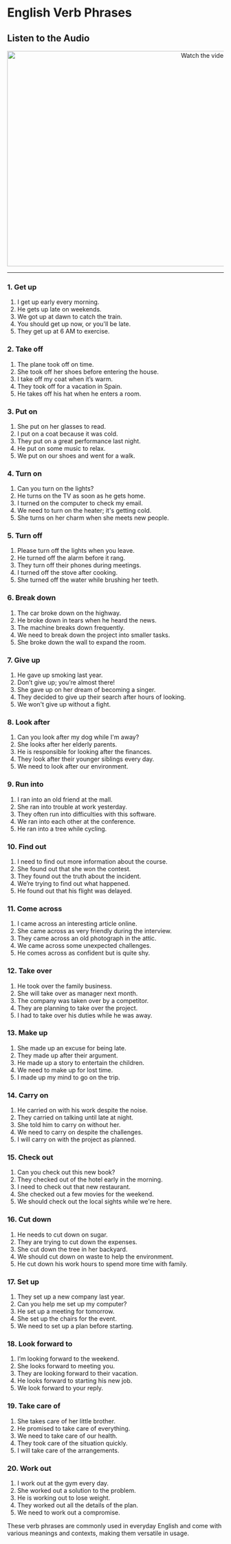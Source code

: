 # English Verb Phrases

## Listen to the Audio 
 <p align="center">
  <a href="https://www.youtube.com/watch?v=WyhICeffCVA" target="_blank">
    <img src="https://img.youtube.com/vi/WyhICeffCVA/hqdefault.jpg" alt="Watch the video" width="900" height="500">
  </a>
</p>

---

### 1. **Get up**
   1. I get up early every morning.
   2. He gets up late on weekends.
   3. We got up at dawn to catch the train.
   4. You should get up now, or you'll be late.
   5. They get up at 6 AM to exercise.

### 2. **Take off**
   1. The plane took off on time.
   2. She took off her shoes before entering the house.
   3. I take off my coat when it’s warm.
   4. They took off for a vacation in Spain.
   5. He takes off his hat when he enters a room.

### 3. **Put on**
   1. She put on her glasses to read.
   2. I put on a coat because it was cold.
   3. They put on a great performance last night.
   4. He put on some music to relax.
   5. We put on our shoes and went for a walk.

### 4. **Turn on**
   1. Can you turn on the lights?
   2. He turns on the TV as soon as he gets home.
   3. I turned on the computer to check my email.
   4. We need to turn on the heater; it's getting cold.
   5. She turns on her charm when she meets new people.

### 5. **Turn off**
   1. Please turn off the lights when you leave.
   2. He turned off the alarm before it rang.
   3. They turn off their phones during meetings.
   4. I turned off the stove after cooking.
   5. She turned off the water while brushing her teeth.

### 6. **Break down**
   1. The car broke down on the highway.
   2. He broke down in tears when he heard the news.
   3. The machine breaks down frequently.
   4. We need to break down the project into smaller tasks.
   5. She broke down the wall to expand the room.

### 7. **Give up**
   1. He gave up smoking last year.
   2. Don’t give up; you’re almost there!
   3. She gave up on her dream of becoming a singer.
   4. They decided to give up their search after hours of looking.
   5. We won't give up without a fight.

### 8. **Look after**
   1. Can you look after my dog while I'm away?
   2. She looks after her elderly parents.
   3. He is responsible for looking after the finances.
   4. They look after their younger siblings every day.
   5. We need to look after our environment.

### 9. **Run into**
   1. I ran into an old friend at the mall.
   2. She ran into trouble at work yesterday.
   3. They often run into difficulties with this software.
   4. We ran into each other at the conference.
   5. He ran into a tree while cycling.

### 10. **Find out**
   1. I need to find out more information about the course.
   2. She found out that she won the contest.
   3. They found out the truth about the incident.
   4. We’re trying to find out what happened.
   5. He found out that his flight was delayed.

### 11. **Come across**
   1. I came across an interesting article online.
   2. She came across as very friendly during the interview.
   3. They came across an old photograph in the attic.
   4. We came across some unexpected challenges.
   5. He comes across as confident but is quite shy.

### 12. **Take over**
   1. He took over the family business.
   2. She will take over as manager next month.
   3. The company was taken over by a competitor.
   4. They are planning to take over the project.
   5. I had to take over his duties while he was away.

### 13. **Make up**
   1. She made up an excuse for being late.
   2. They made up after their argument.
   3. He made up a story to entertain the children.
   4. We need to make up for lost time.
   5. I made up my mind to go on the trip.

### 14. **Carry on**
   1. He carried on with his work despite the noise.
   2. They carried on talking until late at night.
   3. She told him to carry on without her.
   4. We need to carry on despite the challenges.
   5. I will carry on with the project as planned.

### 15. **Check out**
   1. Can you check out this new book?
   2. They checked out of the hotel early in the morning.
   3. I need to check out that new restaurant.
   4. She checked out a few movies for the weekend.
   5. We should check out the local sights while we're here.

### 16. **Cut down**
   1. He needs to cut down on sugar.
   2. They are trying to cut down the expenses.
   3. She cut down the tree in her backyard.
   4. We should cut down on waste to help the environment.
   5. He cut down his work hours to spend more time with family.

### 17. **Set up**
   1. They set up a new company last year.
   2. Can you help me set up my computer?
   3. He set up a meeting for tomorrow.
   4. She set up the chairs for the event.
   5. We need to set up a plan before starting.

### 18. **Look forward to**
   1. I’m looking forward to the weekend.
   2. She looks forward to meeting you.
   3. They are looking forward to their vacation.
   4. He looks forward to starting his new job.
   5. We look forward to your reply.

### 19. **Take care of**
   1. She takes care of her little brother.
   2. He promised to take care of everything.
   3. We need to take care of our health.
   4. They took care of the situation quickly.
   5. I will take care of the arrangements.

### 20. **Work out**
   1. I work out at the gym every day.
   2. She worked out a solution to the problem.
   3. He is working out to lose weight.
   4. They worked out all the details of the plan.
   5. We need to work out a compromise.

These verb phrases are commonly used in everyday English and come with various meanings and contexts, making them versatile in usage.
